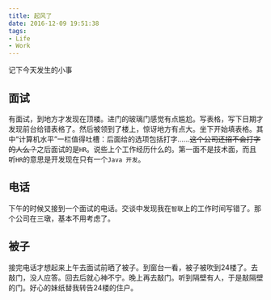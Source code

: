 ```yaml
---
title: 起风了
date: 2016-12-09 19:51:38
tags:
- Life
- Work
---
```

记下今天发生的小事
<!--more-->
## 面试
有面试，到地方才发现在顶楼。进门的玻璃门感觉有点尴尬。写表格，写下日期才发现前台给错表格了。然后被领到了楼上，惊讶地方有点大。坐下开始填表格。其中“计算机水平”一栏值得吐槽：后面给的选项包括打字……~~这个公司还招不会打字的人么？~~之后面试的是`HR`。说些上个工作经历什么的。第一面不是技术面，而且听`HR`的意思是开发现在只有一个`Java 开发`。

## 电话
下午的时候又接到一个面试的电话。交谈中发现我在`智联`上的工作时间写错了。那个公司在三墩，基本不用考虑了。

## 被子
接完电话才想起来上午去面试前晒了被子。到窗台一看，被子被吹到24楼了。去敲门，没人应答。回去后就心神不宁。晚上再去敲门。听到隔壁有人，于是敲隔壁的门。好心的妹纸替我转告24楼的住户。